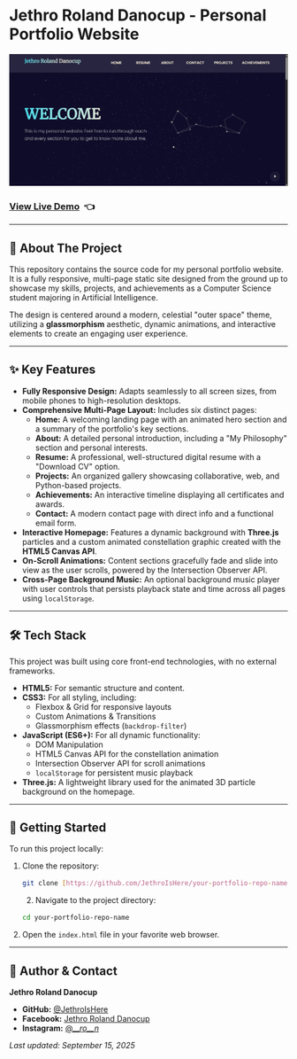 # Jethro Roland Danocup - Personal Portfolio Website

![Portfolio Screenshot](./assets/images/portfolio-screenshot.png)
### [View Live Demo](https://jethroishere.github.io/portfolio-danocup/) &nbsp;👈
---

## 📖 About The Project

This repository contains the source code for my personal portfolio website. It is a fully responsive, multi-page static site designed from the ground up to showcase my skills, projects, and achievements as a Computer Science student majoring in Artificial Intelligence.

The design is centered around a modern, celestial "outer space" theme, utilizing a **glassmorphism** aesthetic, dynamic animations, and interactive elements to create an engaging user experience.

---

## ✨ Key Features

-   **Fully Responsive Design:** Adapts seamlessly to all screen sizes, from mobile phones to high-resolution desktops.
-   **Comprehensive Multi-Page Layout:** Includes six distinct pages:
    -   **Home:** A welcoming landing page with an animated hero section and a summary of the portfolio's key sections.
    -   **About:** A detailed personal introduction, including a "My Philosophy" section and personal interests.
    -   **Resume:** A professional, well-structured digital resume with a "Download CV" option.
    -   **Projects:** An organized gallery showcasing collaborative, web, and Python-based projects.
    -   **Achievements:** An interactive timeline displaying all certificates and awards.
    -   **Contact:** A modern contact page with direct info and a functional email form.
-   **Interactive Homepage:** Features a dynamic background with **Three.js** particles and a custom animated constellation graphic created with the **HTML5 Canvas API**.
-   **On-Scroll Animations:** Content sections gracefully fade and slide into view as the user scrolls, powered by the Intersection Observer API.
-   **Cross-Page Background Music:** An optional background music player with user controls that persists playback state and time across all pages using `localStorage`.

---

## 🛠️ Tech Stack

This project was built using core front-end technologies, with no external frameworks.

-   **HTML5:** For semantic structure and content.
-   **CSS3:** For all styling, including:
    -   Flexbox & Grid for responsive layouts
    -   Custom Animations & Transitions
    -   Glassmorphism effects (`backdrop-filter`)
-   **JavaScript (ES6+):** For all dynamic functionality:
    -   DOM Manipulation
    -   HTML5 Canvas API for the constellation animation
    -   Intersection Observer API for scroll animations
    -   `localStorage` for persistent music playback
-   **Three.js:** A lightweight library used for the animated 3D particle background on the homepage.

---

## 🚀 Getting Started

To run this project locally:

1.  Clone the repository:
    ```sh
    git clone [https://github.com/JethroIsHere/your-portfolio-repo-name.git](https://github.com/JethroIsHere/your-portfolio-repo-name.git)
    ```
    2.  Navigate to the project directory:
    ```sh
    cd your-portfolio-repo-name
    ```
3.  Open the `index.html` file in your favorite web browser.

---

## 👤 Author & Contact

**Jethro Roland Danocup**

-   **GitHub:** [@JethroIsHere](https://github.com/JethroIsHere)
-   **Facebook:** [Jethro Roland Danocup](https://www.facebook.com/jethro.roland.danocup)
-   **Instagram:** [@___ro__n_](https://www.instagram.com/___ro__n_/)

*Last updated: September 15, 2025*